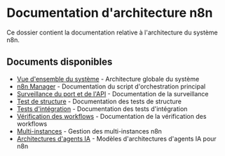 # Documentation d'architecture n8n

Ce dossier contient la documentation relative à l'architecture du système n8n.

## Documents disponibles

- [Vue d'ensemble du système](system-overview.md) - Architecture globale du système
- [n8n Manager](n8n-manager.md) - Documentation du script d'orchestration principal
- [Surveillance du port et de l'API](port-api-monitoring.md) - Documentation de la surveillance
- [Test de structure](structure-test.md) - Documentation des tests de structure
- [Tests d'intégration](integration-tests.md) - Documentation des tests d'intégration
- [Vérification des workflows](workflow-verification.md) - Documentation de la vérification des workflows
- [Multi-instances](multi-instances.md) - Gestion des multi-instances n8n
- [Architectures d'agents IA](ai-agent-architectures.md) - Modèles d'architectures d'agents IA pour n8n